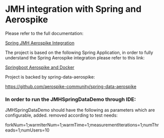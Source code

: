 # JMH integration with Spring and Aerospike

Please refer to the full documentation:

[Spring JMH Aerospike Integration](https://aerospike.atlassian.net/wiki/spaces/~62d1c4dcafe495359d9e79a9/pages/2762997864/Spring+JMH+Aerospike+Integration)


The project is based on the following Spring Application, in order to fully understand the Spring Aerospike 
integration please refer to this link:

[Springboot Aerospike and Docker](https://medium.com/aerospike-developer-blog/simple-web-application-using-java-spring-boot-aerospike-database-and-docker-ad13795e0089
)


Project is backed by spring-data-aerospike:

https://github.com/aerospike-community/spring-data-aerospike

### In order to run the JMHSpringDataDemo through IDE:
JMHSpringDataDemo should have the following as parameters which are configurable,
added. removed according to test needs:

forkNum=1;warmIterNum=1;warmTime=1;measurementIterations=1;numThreads=1;numUsers=10
